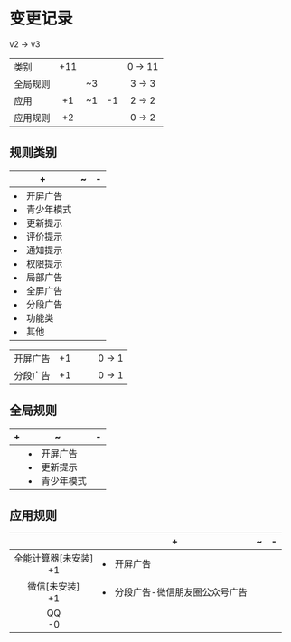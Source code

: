 # 变更记录

v2 -> v3

||||||
|-|:-:|:-:|:-:|:-:|
|类别|+11|||0 -> 11|
|全局规则||~3||3 -> 3|
|应用|+1|~1|-1|2 -> 2|
|应用规则|+2|||0 -> 2|

## 规则类别

|+|~|-|
|-|-|-|
|<li>开屏广告<li>青少年模式<li>更新提示<li>评价提示<li>通知提示<li>权限提示<li>局部广告<li>全屏广告<li>分段广告<li>功能类<li>其他|||

||||||
|-|:-:|:-:|:-:|:-:|
|开屏广告|+1|||0 -> 1|
|分段广告|+1|||0 -> 1|

## 全局规则

|+|~|-|
|-|-|-|
||<li>开屏广告<li>更新提示<li>青少年模式||

## 应用规则

||+|~|-|
|:-:|-|-|-|
|全能计算器[未安装]<br>+1|<li>开屏广告|||
|微信[未安装]<br>+1|<li>分段广告-微信朋友圈公众号广告|||
|QQ<br>-0||||
